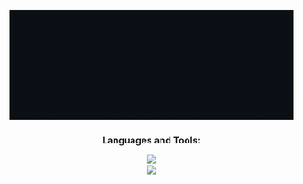 <!-- <h1 align="center">Hi 👋, I'm Wai Yan Phone Aant</h1>
<h3 align="center">Web Developer</h3> -->
![Myname](https://github.com/WaiYanPhoneAant/WaiYanPhoneAant/blob/main/myName.gif)



<h3 align="center">Languages and Tools:</h3>
<div align="center">
    <img src="https://skillicons.dev/icons?i=html,css,javascript,php,cs,bootstrap,tailwind,alpinejs" /><br/>
    <img src="https://skillicons.dev/icons?i=laravel,mysql,sqlite,dart,flutter,vue,react" /><br/>
</div>





